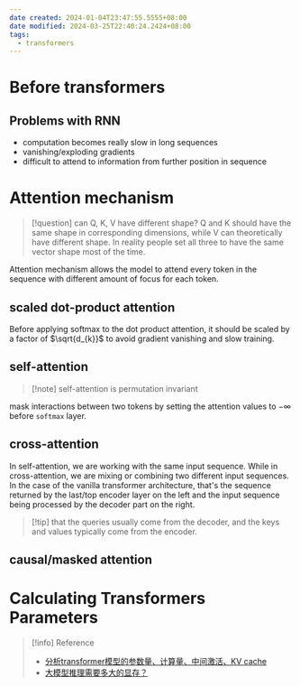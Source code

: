 ```yaml
---
date created: 2024-01-04T23:47:55.5555+08:00
date modified: 2024-03-25T22:40:24.2424+08:00
tags:
  - transformers
---
```

# Before transformers


## Problems with RNN

- computation becomes really slow in long sequences
- vanishing/exploding gradients
- difficult to attend to information from further position in sequence


# Attention mechanism


> [!question] can Q, K, V have different shape?
> Q and K should have the same shape in corresponding dimensions, while V can theoretically have different shape. In reality people set all three to have the same vector shape most of the time.

Attention mechanism allows the model to attend every token in the sequence with different amount of focus for each token.

## scaled dot-product attention

Before applying softmax to the dot product attention, it should be scaled by a factor of $\sqrt{d_{k}}$ to avoid gradient vanishing and slow training.

## self-attention

> [!note] self-attention is permutation invariant

mask interactions between two tokens by setting the attention values to $-\infty$ before `softmax` layer.

## cross-attention

In self-attention, we are working with the same input sequence. While in cross-attention, we are mixing or combining two different input sequences. In the case of the vanilla transformer architecture, that's the sequence returned by the last/top encoder layer on the left and the input sequence being processed by the decoder part on the right.

> [!tip] that the queries usually come from the decoder, and the keys and values typically come from the encoder.

## causal/masked attention



# Calculating Transformers Parameters


> [!info] Reference
> - [分析transformer模型的参数量、计算量、中间激活、KV cache](https://zhuanlan.zhihu.com/p/624740065?from=10DC093010&launchid=default&WBAPIAnalysisOriUICodes=10000001_10000002&v_p=90&aid=01A_Yt-2aPt_nM1I_IVnwXcvGeZp7B9yXixy4o_xVXtb8tiQQ.&wm=3333_2001&theme=dark&utm_id=0&s_trans=7877617177_&s_channel=4])
> - [大模型推理需要多大的显存？](https://www.bilibili.com/video/BV1Rc411S7jj/?spm_id_from=333.1007.tianma.1-1-1.click&vd_source=6060bdf75fd1af2ad46dacc1e2e50bf1)




